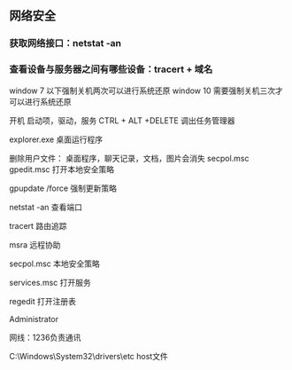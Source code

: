 ## 网络安全

### 获取网络接口：netstat -an

### 查看设备与服务器之间有哪些设备：tracert + 域名

window 7 以下强制关机两次可以进行系统还原
window 10 需要强制关机三次才可以进行系统还原

开机 启动项，驱动，服务
CTRL + ALT +DELETE 调出任务管理器

explorer.exe  桌面运行程序

删除用户文件： 桌面程序，聊天记录，文档，图片会消失
secpol.msc
gpedit.msc  打开本地安全策略 

gpupdate /force  强制更新策略

netstat -an 查看端口

tracert  路由追踪

msra 远程协助

secpol.msc   本地安全策略

services.msc  打开服务

regedit 打开注册表

Administrator

网线：1236负责通讯

C:\Windows\System32\drivers\etc  host文件